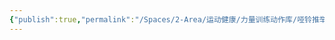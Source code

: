 ```yaml
---
{"publish":true,"permalink":"/Spaces/2-Area/运动健康/力量训练动作库/哑铃推举.md","created":"2025-07-29T23:04:11.731+08:00","modified":"2025-07-29T23:04:11.746+08:00","published":"2025-07-29T23:04:11.746+08:00","cssclasses":""}
---
```


